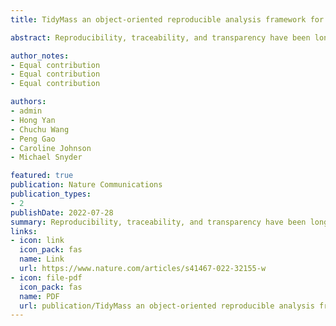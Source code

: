 ```yaml
---
title: TidyMass an object-oriented reproducible analysis framework for LC–MS data

abstract: Reproducibility, traceability, and transparency have been long-standing issues for metabolomics data analysis. Multiple tools have been developed, but limitations still exist. Here, we present the tidyMass project (https://www.tidymass.org/), a comprehensive R-based computational framework that can achieve the traceable, shareable, and reproducible workflow needs of data processing and analysis for LC-MS-based untargeted metabolomics. TidyMass is an ecosystem of R packages that share an underlying design philosophy, grammar, and data structure, which provides a comprehensive, reproducible, and object-oriented computational framework. The modular architecture makes tidyMass a highly flexible and extensible tool, which other users can improve and integrate with other tools to customize their own pipeline.

author_notes:
- Equal contribution
- Equal contribution
- Equal contribution

authors:
- admin
- Hong Yan
- Chuchu Wang
- Peng Gao
- Caroline Johnson
- Michael Snyder

featured: true
publication: Nature Communications
publication_types:
- 2
publishDate: 2022-07-28
summary: Reproducibility, traceability, and transparency have been long-standing issues for metabolomics data analysis. Multiple tools have been developed, but limitations still exist. Here, we present the tidyMass project (https://www.tidymass.org/), a comprehensive R-based computational framework that can achieve the traceable, shareable, and reproducible workflow needs of data processing and analysis for LC-MS-based untargeted metabolomics. TidyMass is an ecosystem of R packages that share an underlying design philosophy, grammar, and data structure, which provides a comprehensive, reproducible, and object-oriented computational framework. The modular architecture makes tidyMass a highly flexible and extensible tool, which other users can improve and integrate with other tools to customize their own pipeline.
links:
- icon: link
  icon_pack: fas
  name: Link
  url: https://www.nature.com/articles/s41467-022-32155-w
- icon: file-pdf
  icon_pack: fas
  name: PDF
  url: publication/TidyMass an object-oriented reproducible analysis framework for LC–MS data.pdf
---
```

